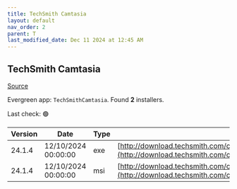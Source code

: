 ```yaml
---
title: TechSmith Camtasia
layout: default
nav_order: 2
parent: T
last_modified_date: Dec 11 2024 at 12:45 AM
---
```


## TechSmith Camtasia

[Source](https://www.techsmith.com/)

Evergreen app: `TechSmithCamtasia`. Found **2** installers.

Last check: 🟢

| Version | Date                | Type | URI                                                                                                                                                |
| ------- | ------------------- | ---- | -------------------------------------------------------------------------------------------------------------------------------------------------- |
| 24.1.4  | 12/10/2024 00:00:00 | exe  | [http://download.techsmith.com/camtasiastudio/releases/2414/camtasia.exe](http://download.techsmith.com/camtasiastudio/releases/2414/camtasia.exe) |
| 24.1.4  | 12/10/2024 00:00:00 | msi  | [http://download.techsmith.com/camtasiastudio/releases/2414/camtasia.msi](http://download.techsmith.com/camtasiastudio/releases/2414/camtasia.msi) |

